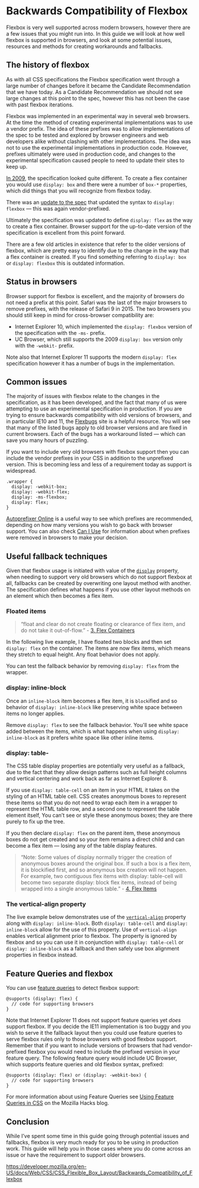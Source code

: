 # Backwards Compatibility of Flexbox

Flexbox is very well supported across modern browsers, however there are a few issues that you might run into. In this guide we will look at how well flexbox is supported in browsers, and look at some potential issues, resources and methods for creating workarounds and fallbacks.

## The history of flexbox

As with all CSS specifications the Flexbox specification went through a large number of changes before it became the Candidate Recommendation that we have today. As a Candidate Recommendation we should not see large changes at this point to the spec, however this has not been the case with past flexbox iterations.

Flexbox was implemented in an experimental way in several web browsers. At the time the method of creating experimental implementations was to use a vendor prefix. The idea of these prefixes was to allow implementations of the spec to be tested and explored by browser engineers and web developers alike without clashing with other implementations. The idea was not to use the experimental implementations in production code. However, prefixes ultimately were used in production code, and changes to the experimental specification caused people to need to update their sites to keep up.

[In 2009](https://www.w3.org/TR/2009/WD-css3-flexbox-20090723/), the specification looked quite different. To create a flex container you would use `display: box` and there were a number of `box-*` properties, which did things that you will recognize from flexbox today.

There was an [update to the spec](https://www.w3.org/TR/2012/WD-css3-flexbox-20120322/) that updated the syntax to `display: flexbox` — this was again vendor-prefixed.

Ultimately the specification was updated to define `display: flex` as the way to create a flex container. Browser support for the up-to-date version of the specification is excellent from this point forward.

There are a few old articles in existence that refer to the older versions of flexbox, which are pretty easy to identify due to the change in the way that a flex container is created. If you find something referring to `display: box` or `display: flexbox` this is outdated information.

## Status in browsers

Browser support for flexbox is excellent, and the majority of browsers do not need a prefix at this point. Safari was the last of the major browsers to remove prefixes, with the release of Safari 9 in 2015. The two browsers you should still keep in mind for cross-browser compatibility are:

- Internet Explorer 10, which implemented the `display: flexbox` version of the specification with the `-ms-` prefix.
- UC Browser, which still supports the 2009 `display: box` version only with the `-webkit-` prefix.

Note also that Internet Explorer 11 supports the modern `display: flex` specification however it has a number of bugs in the implementation.

## Common issues

The majority of issues with flexbox relate to the changes in the specification, as it has been developed, and the fact that many of us were attempting to use an experimental specification in production. If you are trying to ensure backwards compatibility with old versions of browsers, and in particular IE10 and 11, the [Flexbugs](https://github.com/philipwalton/flexbugs) site is a helpful resource. You will see that many of the listed bugs apply to old browser versions and are fixed in current browsers. Each of the bugs has a workaround listed — which can save you many hours of puzzling.

If you want to include very old browsers with flexbox support then you can include the vendor prefixes in your CSS in addition to the unprefixed version. This is becoming less and less of a requirement today as support is widespread.

    .wrapper {
      display: -webkit-box;
      display: -webkit-flex;
      display: -ms-flexbox;
      display: flex;
    }

[Autoprefixer Online](https://autoprefixer.github.io/) is a useful way to see which prefixes are recommended, depending on how many versions you wish to go back with browser support. You can also check [Can I Use](https://caniuse.com/#feat=flexbox) for information about when prefixes were removed in browsers to make your decision.

## Useful fallback techniques

Given that flexbox usage is initiated with value of the [`display`](../display) property, when needing to support very old browsers which do not support flexbox at all, fallbacks can be created by overwriting one layout method with another. The specification defines what happens if you use other layout methods on an element which then becomes a flex item.

### Floated items

> “float and clear do not create floating or clearance of flex item, and do not take it out-of-flow.” - [3. Flex Containers](https://www.w3.org/TR/css-flexbox-1/#flex-containers)

In the following live example, I have floated two blocks and then set `display: flex` on the container. The items are now flex items, which means they stretch to equal height. Any float behavior does not apply.

You can test the fallback behavior by removing `display: flex` from the wrapper.

### display: inline-block

Once an `inline-block` item becomes a flex item, it is `block`ified and so behavior of `display: inline-block` like preserving white space between items no longer applies.

Remove `display: flex` to see the fallback behavior. You'll see white space added between the items, which is what happens when using `display: inline-block` as it prefers white space like other inline items.

### display: table-

The CSS table display properties are potentially very useful as a fallback, due to the fact that they allow design patterns such as full height columns and vertical centering and work back as far as Internet Explorer 8.

If you use `display: table-cell` on an item in your HTML it takes on the styling of an HTML table cell. CSS creates anonymous boxes to represent these items so that you do not need to wrap each item in a wrapper to represent the HTML table row, and a second one to represent the table element itself, You can’t see or style these anonymous boxes; they are there purely to fix up the tree.

If you then declare `display: flex` on the parent item, these anonymous boxes do not get created and so your item remains a direct child and can become a flex item — losing any of the table display features.

> “Note: Some values of display normally trigger the creation of anonymous boxes around the original box. If such a box is a flex item, it is blockified first, and so anonymous box creation will not happen. For example, two contiguous flex items with display: table-cell will become two separate display: block flex items, instead of being wrapped into a single anonymous table.” - [4. Flex Items](https://www.w3.org/TR/css-flexbox-1/#flex-items)

### The vertical-align property

The live example below demonstrates use of the [`vertical-align`](../vertical-align) property along with `display: inline-block`. Both `display: table-cell` and `display: inline-block` allow for the use of this property. Use of `vertical-align` enables vertical alignment prior to flexbox. The property is ignored by flexbox and so you can use it in conjunction with `display: table-cell` or `display: inline-block` as a fallback and then safely use box alignment properties in flexbox instead.

## Feature Queries and flexbox

You can use [feature queries](../@supports) to detect flexbox support:

    @supports (display: flex) {
      // code for supporting browsers
    }

Note that Internet Explorer 11 does not support feature queries yet _does_ support flexbox. If you decide the IE11 implementation is too buggy and you wish to serve it the fallback layout then you could use feature queries to serve flexbox rules only to those browsers with good flexbox support. Remember that if you want to include versions of browsers that had vendor-prefixed flexbox you would need to include the prefixed version in your feature query. The following feature query would include UC Browser, which supports feature queries and old flexbox syntax, prefixed:

    @supports (display: flex) or (display: -webkit-box) {
      // code for supporting browsers
    }

For more information about using Feature Queries see [Using Feature Queries in CSS](https://hacks.mozilla.org/2016/08/using-feature-queries-in-css/) on the Mozilla Hacks blog.

## Conclusion

While I’ve spent some time in this guide going through potential issues and fallbacks, flexbox is very much ready for you to be using in production work. This guide will help you in those cases where you do come across an issue or have the requirement to support older browsers.

<a href="https://developer.mozilla.org/en-US/docs/Web/CSS/CSS_Flexible_Box_Layout/Backwards_Compatibility_of_Flexbox" class="_attribution-link">https://developer.mozilla.org/en-US/docs/Web/CSS/CSS_Flexible_Box_Layout/Backwards_Compatibility_of_Flexbox</a>
